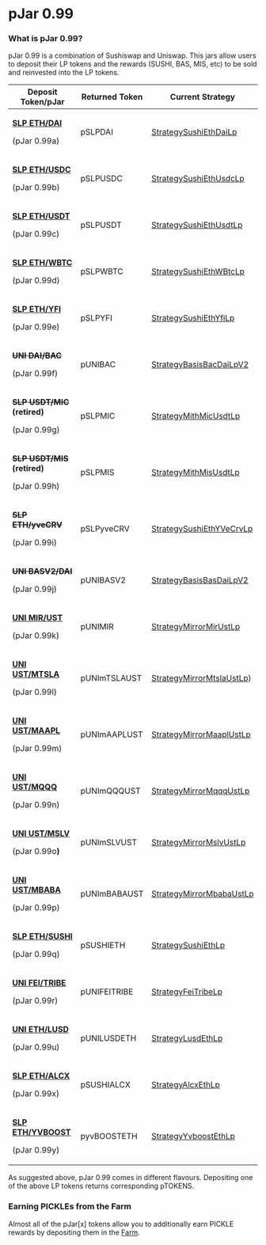 # pJar 0.99

### **What is pJar 0.99?**&#x20;

pJar 0.99 is a combination of Sushiswap and Uniswap. This jars allow users to deposit their LP tokens and the rewards (SUSHI, BAS, MIS, etc) to be sold and reinvested into the LP tokens.&#x20;

| Deposit Token/pJar                                                                                                                                                                                                          | Returned Token | Current Strategy                                                                                        |
| --------------------------------------------------------------------------------------------------------------------------------------------------------------------------------------------------------------------------- | -------------- | ------------------------------------------------------------------------------------------------------- |
| <p><strong></strong><a href="https://exchange.sushiswapclassic.org/#/add/0x6b175474e89094c44da98b954eedeac495271d0f/ETH"><strong>SLP ETH/DAI</strong> </a></p><p>(pJar 0.99a)</p>                                           | pSLPDAI        | [StrategySushiEthDaiLp](https://etherscan.io/address/0x8E4e4cfCa2fF1DB24708dfAE8c97385CC63149e1)        |
| <p><strong></strong><a href="https://exchange.sushiswapclassic.org/#/add/0xa0b86991c6218b36c1d19d4a2e9eb0ce3606eb48/ETH"><strong>SLP ETH/USDC</strong> </a></p><p>(pJar 0.99b)</p>                                          | pSLPUSDC       | [StrategySushiEthUsdcLp](https://etherscan.io/address/0xAA430e7886B60A925ac77e79e91924ce544B0690)       |
| <p><a href="https://exchange.sushiswapclassic.org/#/add/ETH/0xdac17f958d2ee523a2206206994597c13d831ec7"><strong>SLP</strong> <strong>ETH/USDT</strong></a> </p><p>(pJar 0.99c)</p>                                          | pSLPUSDT       | [StrategySushiEthUsdtLp](https://etherscan.io/address/0x10d2740FFb6c38f14221dF8346d07253cEf8902d)       |
| <p><a href="https://exchange.sushiswapclassic.org/#/add/0x2260fac5e5542a773aa44fbcfedf7c193bc2c599/ETH"><strong>SLP</strong> <strong>ETH/WBTC</strong></a> </p><p>(pJar 0.99d)</p>                                          | pSLPWBTC       | [StrategySushiEthWBtcLp](https://etherscan.io/address/0xceD8EEd93677bCF0100F05A38d5B0b2761b09F26)       |
| <p><a href="https://exchange.sushiswapclassic.org/#/add/0x0bc529c00C6401aEF6D220BE8C6Ea1667F6Ad93e/ETH"><strong>SLP</strong> <strong>ETH/YFI</strong></a> </p><p>(pJar 0.99e)</p>                                           | pSLPYFI        | [StrategySushiEthYfiLp](https://etherscan.io/address/0x8785A589237A8699aFAaF5dEb407010DB0950043)        |
| <p><del><strong>UNI DAI/BAC</strong> </del> </p><p>(pJar 0.99f)</p>                                                                                                                                                         | pUNIBAC        | [StrategyBasisBacDaiLpV2](https://etherscan.io/address/0xe2376eee927354e681b09819e621093c2b529cf7#code) |
| <p><del><strong>SLP USDT/MIC</strong></del><strong> (retired)</strong></p><p>(pJar 0.99g)</p>                                                                                                                               | pSLPMIC        | [StrategyMithMicUsdtLp](https://etherscan.io/address/0x439bD63b5B8bFD3A51579a532c42e62bc1bE1654)        |
| <p><del><strong>SLP USDT/MIS</strong></del><strong> (retired)</strong></p><p>(pJar 0.99h)</p>                                                                                                                               | pSLPMIS        | [StrategyMithMisUsdtLp](https://etherscan.io/address/0xc931c4e90e07a1a9ec6f5ee3d24ddda29c8da369)        |
| <p><del><strong>SLP ETH/yveCRV</strong></del></p><p>(pJar 0.99i)</p>                                                                                                                                                        | pSLPyveCRV     | [StrategySushiEthYVeCrvLp](https://etherscan.io/address/0x5807424c47ea796d4c6be03b840ccc8c8a642711)     |
| <p><del><strong>UNI BASV2/DAI</strong></del></p><p>(pJar 0.99j)</p>                                                                                                                                                         | pUNIBASV2      | [StrategyBasisBasDaiLpV2](https://etherscan.io/address/0x4F8aac798111e212Cf403ce8C464C51e270C422d#code) |
| <p><strong></strong><a href="https://app.uniswap.org/#/add/0x09a3ecafa817268f77be1283176b946c4ff2e608/0xa47c8bf37f92aBed4A126BDA807A7b7498661acD"><strong>UNI MIR/UST</strong></a><strong></strong></p><p>(pJar 0.99k)</p>  | pUNIMIR        | [StrategyMirrorMirUstLp](https://etherscan.io/address/0x66006cdA4c7aa92A5ca586d799829916DcB6e595#code)  |
| <p><a href="https://app.uniswap.org/#/add/0x21cA39943E91d704678F5D00b6616650F066fD63/0xa47c8bf37f92aBed4A126BDA807A7b7498661acD"><strong>UNI UST/MTSLA</strong></a><strong></strong></p><p>(pJar 0.99l)</p>                 | pUNImTSLAUST   |   [StrategyMirrorMtslaUstLp](https://etherscan.io/address/0xF78F8F92cc2f8cD104C279D7ed99CBB5F9058514))  |
| <p><a href="https://app.uniswap.org/#/add/0xd36932143F6eBDEDD872D5Fb0651f4B72Fd15a84/0xa47c8bf37f92aBed4A126BDA807A7b7498661acD"><strong>UNI UST/MAAPL</strong></a><strong></strong></p><p>(pJar 0.99m)</p>                 | pUNImAAPLUST   |  [StrategyMirrorMaaplUstLp](https://etherscan.io/address/0x58635ce31677f99437d84E39724D2bc47eC57aA6)    |
| <p><a href="https://app.uniswap.org/#/add/0x13B02c8dE71680e71F0820c996E4bE43c2F57d15/0xa47c8bf37f92aBed4A126BDA807A7b7498661acD"><strong>UNI UST/MQQQ</strong></a><strong></strong></p><p>(pJar 0.99n)</p>                  | pUNImQQQUST    |  [StrategyMirrorMqqqUstLp](https://etherscan.io/address/0x0e5a5b89e2529c52d7cdea1a6db9dc7933d8d32a)     |
| <p><a href="https://app.uniswap.org/#/add/0x9d1555d8cB3C846Bb4f7D5B1B1080872c3166676/0xa47c8bf37f92aBed4A126BDA807A7b7498661acD"><strong>UNI UST/MSLV</strong></a><strong></strong></p><p>(pJar 0.99o<strong>)</strong></p> | pUNImSLVUST    |  [StrategyMirrorMslvUstLp](https://etherscan.io/address/0xCE0248D6a290a1a455646F9aFe43b145eabDA767)     |
| <p> <a href="https://app.uniswap.org/#/add/0x56aA298a19C93c6801FDde870fA63EF75Cc0aF72/0xa47c8bf37f92aBed4A126BDA807A7b7498661acD"><strong>UNI UST/MBABA</strong></a><strong></strong></p><p>(pJar 0.99p)</p>                | pUNImBABAUST   |  [StrategyMirrorMbabaUstLp](https://etherscan.io/address/0xa28217D2242AA23bcD8211a520a96515815D201d)    |
| <p><a href="https://app.sushi.com/pair/0x795065dcc9f64b5614c407a6efdc400da6221fb0"><strong>SLP ETH/SUSHI</strong></a><strong></strong></p><p>(pJar 0.99q)</p>                                                               | pSUSHIETH      |  [StrategySushiEthLp](https://etherscan.io/address/0x8d54048Ce339c2D258205A7B85c6358a83DAc6a0)          |
| <p><a href="https://app.uniswap.org/#/add/0x956f47f50a910163d8bf957cf5846d573e7f87ca/0xc7283b66eb1eb5fb86327f08e1b5816b0720212b"><strong>UNI FEI/TRIBE</strong></a><strong></strong></p><p>(pJar 0.99r)</p>                 | pUNIFEITRIBE   |  [StrategyFeiTribeLp](https://etherscan.io/address/0xCD678491CC646856Ce19AB692f9070861332E300)          |
| <p><a href="https://app.uniswap.org/#/add/0x5f98805A4E8be255a32880FDeC7F6728C6568bA0/ETH"><strong>UNI ETH/LUSD</strong></a><strong></strong></p><p>(pJar 0.99u)</p>                                                         | pUNILUSDETH    | [StrategyLusdEthLp](https://etherscan.io/address/0x6716836647074B1a6b4A7e0566af3e6A4e9e891F)            |
| <p><a href="https://app.sushi.com/add/0xc02aaa39b223fe8d0a0e5c4f27ead9083c756cc2/0xdbdb4d16eda451d0503b854cf79d55697f90c8df"><strong>SLP ETH/ALCX</strong></a><strong></strong></p><p>(pJar 0.99x)</p>                      | pSUSHIALCX     |  [StrategyAlcxEthLp](https://etherscan.io/address/0x4D787C7d124721cD22A5F124BBB06d965fdE04ef)           |
| <p><strong></strong><a href="https://app.sushi.com/add/0xc02aaa39b223fe8d0a0e5c4f27ead9083c756cc2/0xdbdb4d16eda451d0503b854cf79d55697f90c8df"><strong>SLP ETH/YVBOOST</strong></a><strong></strong></p><p>(pJar 0.99y)</p>  | pyvBOOSTETH    | [StrategyYvboostEthLp](https://etherscan.io/address/0x9e7f57f3c3b147d234d38f9071b7d53b08c7fd85)         |

As suggested above, pJar 0.99 comes in different flavours. Depositing one of the above LP tokens returns corresponding pTOKENS.

### Earning PICKLEs from the Farm

Almost all of the pJar\[x] tokens allow you to additionally earn PICKLE rewards by depositing them in the [Farm](https://app.pickle.finance/farms).
